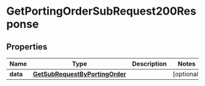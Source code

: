 

# GetPortingOrderSubRequest200Response


## Properties

| Name | Type | Description | Notes |
|------------ | ------------- | ------------- | -------------|
|**data** | [**GetSubRequestByPortingOrder**](GetSubRequestByPortingOrder.md) |  |  [optional] |



